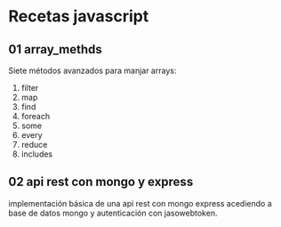 # Recetas javascript

## 01 array_methds

Siete métodos avanzados para manjar arrays:

1. filter
2. map
3. find
4. foreach
5. some
6. every
7. reduce
8. includes

## 02 api rest con mongo y express

implementación básica de una api rest con mongo express acediendo a base de datos mongo y autenticación con jasowebtoken.
